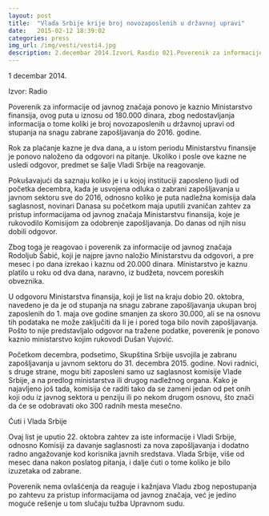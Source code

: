 ```yaml
---
layout: post
title:  "Vlada Srbije krije broj novozaposlenih u državnoj upravi"
date:   2015-02-12 18:39:02
categories: press
img_url: /img/vesti/vesti4.jpg
description: 2.decembar 2014.IzvorL Rasdio 021.Poverenik za informacije od javnog značaja ponovo je kaznio Ministarstvo finansija, ovog puta u iznosu od 180.000 dinara, zbog nedostavljanja informacija o tome koliki je broj novozaposlenih u državnoj upravi od stupanja na snagu zabrane zapošljavanja do 2016. godine.
---
```


1 decembar 2014.

Izvor: Radio 

Poverenik za informacije od javnog značaja ponovo je kaznio Ministarstvo finansija, ovog puta u iznosu od 180.000 dinara, zbog nedostavljanja informacija o tome koliki je broj novozaposlenih u državnoj upravi od stupanja na snagu zabrane zapošljavanja do 2016. godine.

Rok za plaćanje kazne je dva dana, a u istom periodu Ministarstvu finansije je ponovo naloženo da odgovori na pitanje. Ukoliko i posle ove kazne ne usledi odgovor, predmet se šalje Vladi Srbije na reagovanje.

Pokušavajući da saznaju koliko je i u kojoj instituciji zaposleno ljudi od početka decembra, kada je usvojena odluka o zabrani zapošljavanja u javnom sektoru sve do 2016, odnosno koliko je puta nadležna komisija dala saglasnost, novinari Danasa su početkom maja uputili zvaničan zahtev za pristup informacijama od javnog značaja Ministarstvu finansija, koje je rukovodilo Komisijom za odobrenje zapošljavanja. Do danas od njih nisu dobili odgovor.

Zbog toga je reagovao i poverenik za informacije od javnog značaja Rodoljub Šabić, koji je najpre javno naložio Ministarstvu da odgovori, a pre mesec i po dana izrekao i kaznu od 20.000 dinara. Ministarstvo je kaznu platilo u roku od dva dana, naravno, iz budžeta, novcem poreskih obveznika.

U odgovoru Ministarstva finansija, koji je list na kraju dobio 20. oktobra, navedeno je da je od stupanja na snagu zabrane zapošljavanja ukupan broj zaposlenih do 1. maja ove godine smanjen za skoro 30.000, ali se na osnovu tih podataka ne može zaključiti da li je i pored toga bilo novih zapošljavanja. Pošto to nije predstavljalo odgovor na tražene podatke, poverenik je ponovo kaznio ministarstvo kojim rukovodi Dušan Vujović.

Početkom decembra, podsetimo, Skupština Srbije usvojila je zabranu zapošljavanja u javnom sektoru do 31. decembra 2015. godine. Novi radnici, s druge strane, mogu biti zaposleni samo uz saglasnost komisije Vlade Srbije, a na predlog ministarstva ili drugog nadležnog organa. Kako je najavljeno još tada, komisija će raditi tako da se zameni jedan od pet onih koji odu iz javnog sektora u penziju ili po nekom drugom osnovu, što znači da će se odobravati oko 300 radnih mesta mesečno.

Ćuti i Vlada Srbije

Ovaj list je uputio 22. oktobra zahtev za iste informacije i Vladi Srbije, odnosno Komisiji za davanje saglasnosti za nova zapošljavanja i dodatno radno angažovanje kod korisnika javnih sredstava. Vlada Srbije, više od mesec dana nakon poslatog pitanja, i dalje ćuti o tome koliko je bilo izuzetaka od zabrane.

Poverenik nema ovlašćenja da reaguje i kažnjava Vladu zbog nepostupanja po zahtevu za pristup informacijama od javnog značaja, već je jedino moguće rešenje u tom slučaju tužba Upravnom sudu.
